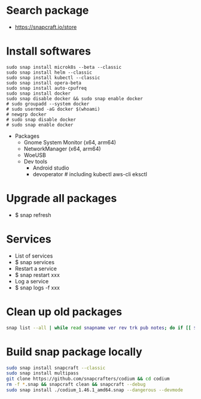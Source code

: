 Search package
======
* https://snapcraft.io/store

Install softwares
=====
```fish
sudo snap install microk8s --beta --classic
sudo snap install helm --classic
sudo snap install kubectl --classic
sudo snap install opera-beta
sudo snap install auto-cpufreq
sudo snap install docker
sudo snap disable docker && sudo snap enable docker
# sudo groupadd --system docker
# sudo usermod -aG docker $(whoami)
# newgrp docker
# sudo snap disable docker
# sudo snap enable docker
```
* Packages
  * Gnome System Monitor (x64, arm64)
  * NetworkManager (x64, arm64)
  * WoeUSB
  * Dev tools
    * Android studio
    * devoperator # including kubectl aws-cli eksctl


Upgrade all packages
=====
* $ snap refresh

Services
=====
* List of services
* $ snap services
* Restart a service
* $ snap restart xxx
* Log a service
* $ snap logs -f xxx

Clean up old packages
=====
```sh
snap list --all | while read snapname ver rev trk pub notes; do if [[ $notes = *disabled* ]]; then sudo snap remove "$snapname" --revision="$rev"; fi; done
```

Build snap package locally
=====
```sh
sudo snap install snapcraft --classic
sudo snap install multipass
git clone https://github.com/snapcrafters/codium && cd codium
rm -f *.snap && snapcraft clean && snapcraft --debug
sudo snap install ./codium_1.46.1_amd64.snap --dangerous --devmode
```
